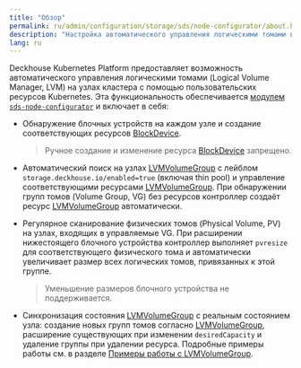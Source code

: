 ```yaml
---
title: "Обзор"
permalink: ru/admin/configuration/storage/sds/node-configurator/about.html
description: "Настройка автоматического управления логическими томами в Deckhouse Kubernetes Platform. Автоматическое управление LVM, обнаружение блочных устройств и конфигурация хранилища на узлах кластера."
lang: ru
---
```


Deckhouse Kubernetes Platform предоставляет возможность автоматического управления логическими томами (Logical Volume Manager, LVM) на узлах кластера с помощью пользовательских ресурсов Kubernetes. Эта функциональность обеспечивается [модулем `sds-node-configurator`](/modules/sds-node-configurator/) и включает в себя:

- Обнаружение блочных устройств на каждом узле и создание соответствующих ресурсов [BlockDevice](/modules/sds-node-configurator/cr.html#blockdevice).
  
  > Ручное создание и изменение ресурса [BlockDevice](/modules/sds-node-configurator/cr.html#blockdevice) запрещено.

- Автоматический поиск на узлах [LVMVolumeGroup](/modules/sds-node-configurator/cr.html#lvmvolumegroup) с лейблом `storage.deckhouse.io/enabled=true` (включая thin pool) и управление соответствующими ресурсами [LVMVolumeGroup](/modules/sds-node-configurator/cr.html#lvmvolumegroup). При обнаружении групп томов (Volume Group, VG) без ресурсов контроллер создаёт ресурс [LVMVolumeGroup](/modules/sds-node-configurator/cr.html#lvmvolumegroup) автоматически.

- Регулярное сканирование физических томов (Physical Volume, PV) на узлах, входящих в управляемые VG. При расширении нижестоящего блочного устройства контроллер выполняет `pvresize` для соответствующего физического тома и автоматически увеличивает размер всех логических томов, привязанных к этой группе.

  > Уменьшение размеров блочного устройства не поддерживается.

- Синхронизация состояния [LVMVolumeGroup](/modules/sds-node-configurator/cr.html#lvmvolumegroup) с реальным состоянием узла: создание новых групп томов согласно [LVMVolumeGroup](/modules/sds-node-configurator/cr.html#lvmvolumegroup), расширение существующих при изменении `desiredCapacity` и удаление группы при удалении ресурса. Подробные примеры работы см. в разделе [Примеры работы с LVMVolumeGroup](./usage.html#работа-с-ресурсами-lvmvolumegroup).
